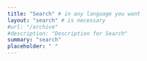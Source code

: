 ```yaml
---
title: "Search" # in any language you want
layout: "search" # is necessary
#url: "/archive"
#description: "Description for Search"
summary: "search"
placeholder: " "
---
```


